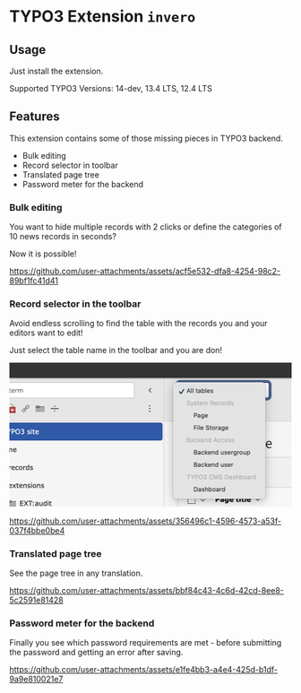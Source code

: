 # TYPO3 Extension `invero`

## Usage

Just install the extension.

Supported TYPO3 Versions: 14-dev, 13.4 LTS, 12.4 LTS

## Features

This extension contains some of those missing pieces in TYPO3 backend.

- Bulk editing
- Record selector in toolbar
- Translated page tree
- Password meter for the backend

### Bulk editing

You want to hide multiple records with 2 clicks or define the categories of 10 news records in seconds?


Now it is possible!

https://github.com/user-attachments/assets/acf5e532-dfa8-4254-98c2-89bf1fc41d41


### Record selector in the toolbar

Avoid endless scrolling to find the table with the records you and your editors want to edit!

Just select the table name in the toolbar and you are don!

![record-selector.png](Resources/Public/Screenshots/record-selector.png)



https://github.com/user-attachments/assets/356496c1-4596-4573-a53f-037f4bbe0be4



### Translated page tree

See the page tree in any translation.



https://github.com/user-attachments/assets/bbf84c43-4c6d-42cd-8ee8-5c2591e81428



### Password meter for the backend

Finally you see which password requirements are met - before submitting the password and getting an error after saving.



https://github.com/user-attachments/assets/e1fe4bb3-a4e4-425d-b1df-9a9e810021e7


